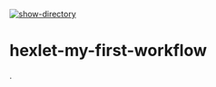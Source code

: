 [![show-directory](https://github.com/DenisBrez/hexlet-my-first-workflow/actions/workflows/show-directory.yml/badge.svg)](https://github.com/DenisBrez/hexlet-my-first-workflow/actions/workflows/show-directory.yml)
# hexlet-my-first-workflow
.
